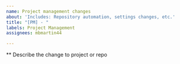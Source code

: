 ```yaml
---
name: Project management changes
about: 'Includes: Repository automation, settings changes, etc.'
title: "[PM] - "
labels: Project Management
assignees: mbmartin44

---
```


** Describe the change to project or repo
